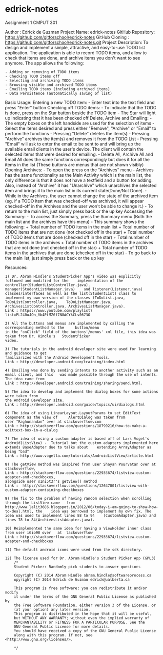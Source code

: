 edrick-notes
============

Assignment 1 CMPUT 301

Author : Edrick de Guzman
Project Name: edrick-notes
GitHub Repository: https://github.com/gitforschool/edrick-notes
GitHub Cloning : https://github.com/gitforschool/edrick-notes.git
Project Description: To design and implement a simple, attractive, and easy-to-use TODO list application. The application is able to record TODO items, and allow to check that items are done, and archive items you don't want to see anymore. The app allows the following:

	- Adding or removing of TODO items
	- Checking TODO items off
	- Selecting and archiving TODO items
	- Browsing visible and archived TODO items
	- Emailing TODO items (including archived items)
	- Data Persistence (automatically saving of list)
	
Basic Usage:
	Entering a new TODO item:
		-	Enter text into the text field and press "Enter" button
	Checking off TODO items:
		-	To indicate that the TODO is done, press on the Star button beside the TODO item
		-	The Star will light up indicating that it has been checked off
	Delete, Archive and Emailing:
		-	The empty boxes on the left handside are used for the selection of items
		-	Select the items desired and press either "Remove", "Archive" or "Email" to perform the functions
		-	Pressing "Delete" deletes the item(s)
		-	Pressing "Archive" archives the item(s) and removes it from the TODO List
		-	Pressing "Email" will ask to enter the email to be sent to and will bring up the available email clients
			in the user's device. The client will contain the selected items that were desired for emailing.
		-	Delete All, Archive All and Email All does the same functions correspondingly but does it for all the items
			in the list (These buttons are menus that are not shown visibly)
	Opening Archives:
		-	To open the press on the "Archives" menu
		-	Archives has the same functionality as the Main Activity which is the main list,
			the only difference is that it does not have a textfield and a button for adding.
			Also, instead of "Archive" it has "Unarchive" which unarchives the selected item and brings it to the
			main list in its current state(Done/Not Done).
		-	While in the Archives, the user cannot change the state of the archived item (eg. if a TODO item that was
			checked-off was archived, it will appear checked-off in the Archives and the user won't be able to change 			it.)
		-	To return to the main list, just simply press back or the up key
	Accessing the Summary:
		-	To access the Summary, press the Summary menu (Both the main list and the archives have this menu)
		-	This summary shows the following:
				+ Total number of TODO items in the main list
				+ Total number of TODO items that are not done (not checked off in the star)
				+ Total number of TODO items that are done (checked off in the star)
				+ Total number of TODO items in the archives
				+ Total number of TODO items in the archives that are not done (not checked off in the star)
				+ Total number of TODO items in the archives that are done (checked off in the star)
		-	To go back to the main list, just simply press back or the up key
		
Resources:

	1) Dr. Abram Hindle's StudentPicker App's video was explicitly followed and modified for the 	implementation of the 	controller(StudentListController.java), manager(StudentListManager.java) 	and listener(Listener.java) 	classes/interfaces as well as the list(StudentList) class to 	implement my own version of the classes (ToDoList.java, 	ToDoListController.java, 	ToDoListManager.java, ArchivesListController.java, ArchivesListManager.java).
	Link : https://www.youtube.com/playlist?list=PL240uJOh_Vb4PtMZ0f7N8ACYkCLv0673O
	
	2) All the buttons and menus are implemented by calling the corresponding method to the 	button/menu
	in the "onClick" field of the buttons'/menus' xml file, this idea was taken from Dr. Hindle's 	StudentPicker
	video.
	
	3) The tutorials in the android developer site were used for learning and guidance to get
	familiarized with the Android Development Tools.
	Link : http://developer.android.com/training/index.html
	
	4) Emailing was done by sending intents to another activity such as an email client, and this 	was made possible through the use of intents.
	The idea came from 
	Link : http://developer.android.com/training/sharing/send.html.
	
	5) The idea to develop and implement the dialog boxes for some actions were taken from
	the Android Developer site.
	Link : http://developer.android.com/guide/topics/ui/dialogs.html
	
	6) The idea of using LinearLayout.LayoutParams to set EditText component as the view of 	AlertDialog was taken from
	user "Raghunandan" over at stackoverflow.com
	Link : http://stackoverflow.com/questions/18799216/how-to-make-a-edittext-box-in-a-dialog
	
	7) The idea of using a custom adapter is based off of Lars Vogel's Android(ListView) - 	Tutorial but the custom adapters implemented here extends BaseAdapter due to talks about 	extending ArrayAdapter as being "bad"
	Link : http://www.vogella.com/tutorials/AndroidListView/article.html
	
	8) The getView method was inspired from user Shayan Pourvatan over at stackoverflow, 
	Link : http://stackoverflow.com/questions/22933674/listview-custom-adapter-and-checkboxes,
	alongside user s1ni5t3r's getView() method
	Link : 	http://stackoverflow.com/questions/12647001/listview-with-custom-adapter-containing-checkboxes
	
	9) The fix to the problem of having random selection when scrolling through the ListView came 	from http://www.lalit3686.blogspot.in/2012/06/today-i-am-going-to-show-how-to-deal.html, the 	idea was borrowed to implement my own fix. The idea was used to implement lines 88 to 94 	(CustomAdapter.java) and lines 78 to 84(ArchivesListAdapter.java).
	
	10) Reimplemented the same idea for having a ViewHolder inner class from user iGio90 over 	at 	tackoverflow
	Link : http://stackoverflow.com/questions/22933674/listview-custom-adapter-and-checkboxes
	
	11) The default android icons were used from the sdk directory.
	
	12) The license used for Dr. Abram Hindle's Student Picker App (GPL3)
		/*
		Student Picker: Randomly pick students to answer questions

		Copyright (C) 2014 Abram Hindle abram.hindle@softwareprocess.ca
		opyright (C) 2014 Edrick de Guzman edrick@ualberta.ca

		This program is free software: you can redistribute it and/or modify
		it under the terms of the GNU General Public License as published by
		the Free Software Foundation, either version 3 of the License, or
		(at your option) any later version.
		This program is distributed in the hope that it will be useful,
		but WITHOUT ANY WARRANTY; without even the implied warranty of
		MERCHANTABILITY or FITNESS FOR A PARTICULAR PURPOSE. See the
		GNU General Public License for more details.
		You should have received a copy of the GNU General Public License
		along with this program. If not, see <http://www.gnu.org/licenses/>.

		*/
	